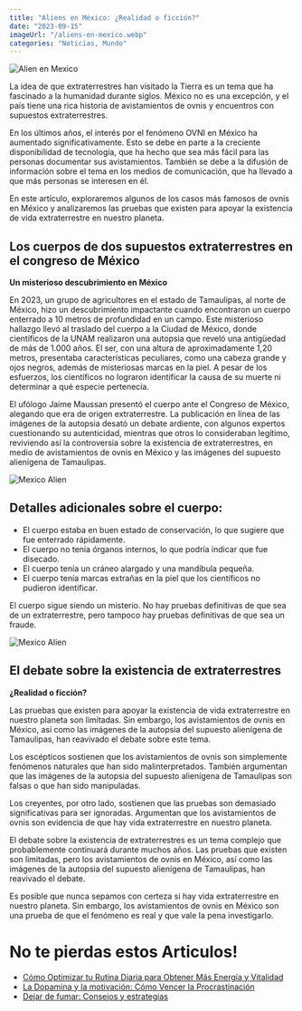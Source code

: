```yaml
---
title: "Aliens en México: ¿Realidad o ficción?"
date: "2023-09-15"
imageUrl: "/aliens-en-mexico.webp"
categories: "Noticias, Mundo"
---
```


![Alien en Mexico](/aliens-en-mexico-page.webp)

La idea de que extraterrestres han visitado la Tierra es un tema que ha fascinado a la humanidad durante siglos. México no es una excepción, y el país tiene una rica historia de avistamientos de ovnis y encuentros con supuestos extraterrestres. 

En los últimos años, el interés por el fenómeno OVNI en México ha aumentado significativamente. Esto se debe en parte a la creciente disponibilidad de tecnología, que ha hecho que sea más fácil para las personas documentar sus avistamientos. También se debe a la difusión de información sobre el tema en los medios de comunicación, que ha llevado a que más personas se interesen en él. 

En este artículo, exploraremos algunos de los casos más famosos de ovnis en México y analizaremos las pruebas que existen para apoyar la existencia de vida extraterrestre en nuestro planeta.

## Los cuerpos de dos supuestos extraterrestres en el congreso de México

**Un misterioso descubrimiento en México**

En 2023, un grupo de agricultores en el estado de Tamaulipas, al norte de México, hizo un descubrimiento impactante cuando encontraron un cuerpo enterrado a 10 metros de profundidad en un campo. Este misterioso hallazgo llevó al traslado del cuerpo a la Ciudad de México, donde científicos de la UNAM realizaron una autopsia que reveló una antigüedad de más de 1.000 años. El ser, con una altura de aproximadamente 1,20 metros, presentaba características peculiares, como una cabeza grande y ojos negros, además de misteriosas marcas en la piel. A pesar de los esfuerzos, los científicos no lograron identificar la causa de su muerte ni determinar a qué especie pertenecía.

El ufólogo Jaime Maussan presentó el cuerpo ante el Congreso de México, alegando que era de origen extraterrestre. La publicación en línea de las imágenes de la autopsia desató un debate ardiente, con algunos expertos cuestionando su autenticidad, mientras que otros lo consideraban legítimo, reviviendo así la controversia sobre la existencia de extraterrestres, en medio de avistamientos de ovnis en México y las imágenes del supuesto alienígena de Tamaulipas.

![Mexico Alien](/esqueleto.webp)

## **Detalles adicionales sobre el cuerpo:**

- El cuerpo estaba en buen estado de conservación, lo que sugiere que fue enterrado rápidamente.
- El cuerpo no tenía órganos internos, lo que podría indicar que fue disecado.
- El cuerpo tenía un cráneo alargado y una mandíbula pequeña.
- El cuerpo tenía marcas extrañas en la piel que los científicos no pudieron identificar.

El cuerpo sigue siendo un misterio. No hay pruebas definitivas de que sea de un extraterrestre, pero tampoco hay pruebas definitivas de que sea un fraude.

![Mexico Alien](/mexico-alien.webp)

## El debate sobre la existencia de extraterrestres

**¿Realidad o ficción?**

Las pruebas que existen para apoyar la existencia de vida extraterrestre en nuestro planeta son limitadas. Sin embargo, los avistamientos de ovnis en México, así como las imágenes de la autopsia del supuesto alienígena de Tamaulipas, han reavivado el debate sobre este tema.

Los escépticos sostienen que los avistamientos de ovnis son simplemente fenómenos naturales que han sido malinterpretados. También argumentan que las imágenes de la autopsia del supuesto alienígena de Tamaulipas son falsas o que han sido manipuladas.

Los creyentes, por otro lado, sostienen que las pruebas son demasiado significativas para ser ignoradas. Argumentan que los avistamientos de ovnis son evidencia de que hay vida extraterrestre en nuestro planeta.

El debate sobre la existencia de extraterrestres es un tema complejo que probablemente continuará durante muchos años. Las pruebas que existen son limitadas, pero los avistamientos de ovnis en México, así como las imágenes de la autopsia del supuesto alienígena de Tamaulipas, han reavivado el debate.

Es posible que nunca sepamos con certeza si hay vida extraterrestre en nuestro planeta. Sin embargo, los avistamientos de ovnis en México son una prueba de que el fenómeno es real y que vale la pena investigarlo.

# No te pierdas estos Articulos!

- [Cómo Optimizar tu Rutina Diaria para Obtener Más Energía y Vitalidad](https://abelardo.blog/posts/energia-y-vitalidad)
- [La Dopamina y la motivación: Cómo Vencer la Procrastinación](https://abelardo.blog/posts/dopamina-y-la-motivacion)
- [Dejar de fumar: Consejos y estrategias](https://abelardo.blog/posts/dejar-de-fumar-consejos)
